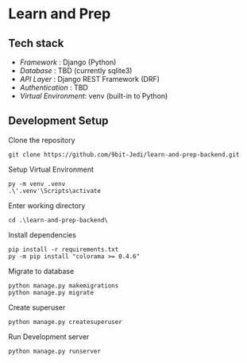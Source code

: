 # Learn and Prep 

## Tech stack

- *Framework* : Django (Python)
- *Database* : TBD (currently sqlite3)
- *API Layer* : Django REST Framework (DRF)
- *Authentication* : TBD
- *Virtual Environment*: venv (built-in to Python)

## Development Setup

Clone the repository

    git clone https://github.com/9bit-Jedi/learn-and-prep-backend.git

Setup Virtual Environment

    py -m venv .venv
    .\'.venv'\Scripts\activate

Enter working directory

    cd .\learn-and-prep-backend\

Install dependencies

    pip install -r requirements.txt
    py -m pip install "colorama >= 0.4.6"

Migrate to database

    python manage.py makemigrations
    python manage.py migrate

Create superuser

    python manage.py createsuperuser

Run Development server

    python manage.py runserver
